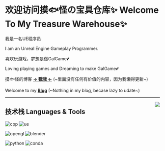# 欢迎访问摸🐟怪の宝具仓库✨  Welcome To My Treasure Warehouse✨

我是一名UE程序员

I am an Unreal Engine Gameplay Programmer.

喜欢玩游戏，梦想是做GalGame💕

Loving playing games and Dreaming to make GalGame💕

摸🐟怪的博客 [**→ 戳我 ←**](https://www.nekonet.cn/) (~里面没有任何有价值的内容，因为我懒得更新~)

Welcome to my [**Blog**](https://www.nekonet.cn/) (~Nothing in my blog, becase lazy to udate~)

----------------------

<a href="https://github.com/anuraghazra/github-readme-stats"><img align="right" src="https://github-readme-stats.vercel.app/api?theme=vue&include_all_commits=true&username=Mill413&show_icons=true&hide_border=true"></a>

## 技术栈 Languages & Tools

![cpp](https://img.shields.io/badge/-C++-darkblue?style=flat-square&logo=C%2B%2B&logoColor=fff)
![ue](https://img.shields.io/badge/-UnrealEngine-black?style=flat-square&logo=unrealengine&logoColor=fff)

![opengl](https://img.shields.io/badge/-OpenGL-darkslategray?style=flat-square&logo=opengl&logoColor=fff)
![blender](https://img.shields.io/badge/-blender-orange?style=flat-square&logo=blender&logoColor=fff)

![python](https://img.shields.io/badge/-Python-springgreen?style=flat-square&logo=Python&logoColor=fff)
![conda](https://img.shields.io/badge/-Anaconda-green?style=flat-square&logo=Anaconda&logoColor=fff)

